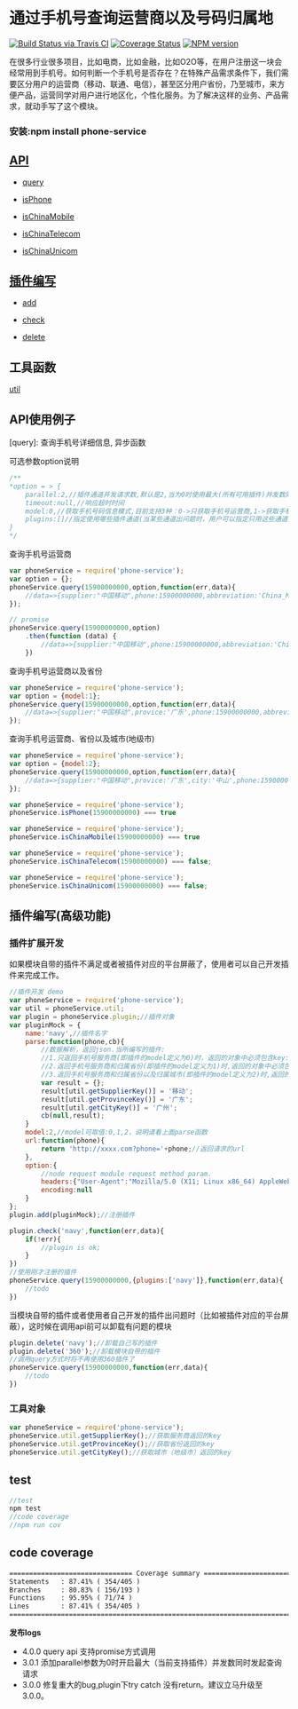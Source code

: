# 通过手机号查询运营商以及号码归属地

[![Build Status via Travis CI](https://travis-ci.org/navyxie/phone-service.svg?branch=master)](https://travis-ci.org/navyxie/phone-service) [![Coverage Status](https://coveralls.io/repos/github/navyxie/phone-service/badge.svg?branch=master)](https://coveralls.io/github/navyxie/phone-service?branch=master) [![NPM version](https://badge.fury.io/js/phone-service.png)](http://badge.fury.io/js/phone-service)

在很多行业很多项目，比如电商，比如金融，比如O2O等，在用户注册这一块会经常用到手机号。如何判断一个手机号是否存在？在特殊产品需求条件下，我们需要区分用户的运营商（移动、联通、电信），甚至区分用户省份，乃至城市，来方便产品，运营同学对用户进行地区化，个性化服务。为了解决这样的业务、产品需求，就动手写了这个模块。

### 安装:npm install phone-service

## [API](#API)

- [query](#query)

- [isPhone](#isPhone)

- [isChinaMobile](#isChinaMobile)

- [isChinaTelecom](#isChinaTelecom)

- [isChinaUnicom](#isChinaUnicom)


## [插件编写](#plugin)

- [add](#add)

- [check](#check)

- [delete](#delete)


## 工具函数

[util](#util)


<a name="API" />

## API使用例子

<a name="query" />

[query]: 查询手机号详细信息, 异步函数

可选参数option说明

```js
/**
*option = > {
	parallel:2,//插件通道并发请求数,默认是2,当为0时使用最大(所有可用插件)并发数同时发起查询请求。
	timeout:null,//响应超时时间
	model:0,//获取手机号码信息模式,目前支持3种：0->只获取手机号运营商,1->获取手机号运营商以及省份,2->获取手机号运营商、省份以及城市(地级市)
	plugins:[]//指定使用哪些插件通道(当某些通道出问题时，用户可以指定只用这些通道)
}
*/
```

查询手机号运营商

```js
var phoneService = require('phone-service');
var option = {};
phoneService.query(15900000000,option,function(err,data){
	//data=>{supplier:"中国移动",phone:15900000000,abbreviation:'China_Mobile'}
});

// promise
phoneService.query(15900000000,option)
	.then(function (data) {
		//data=>{supplier:"中国移动",phone:15900000000,abbreviation:'China_Mobile'}
	})
```

查询手机号运营商以及省份

```js
var phoneService = require('phone-service');
var option = {model:1};
phoneService.query(15900000000,option,function(err,data){
	//data=>{supplier:"中国移动",provice:'广东',phone:15900000000,abbreviation:'China_Mobile'}
});
```

查询手机号运营商、省份以及城市(地级市)

```js
var phoneService = require('phone-service');
var option = {model:2};
phoneService.query(15900000000,option,function(err,data){
	//data=>{supplier:"中国移动",provice:'广东',city:'中山',phone:15900000000,abbreviation:'China_Mobile'}
});
```

<a name="isPhone" />

[isPhone]: 判断是否为合法手机号,同步函数

```js
var phoneService = require('phone-service');
phoneService.isPhone(15900000000) === true
```

<a name="isChinaMobile" />

[isChinaMobile]: 判断是否为中国移动手机号,同步函数

```js
var phoneService = require('phone-service');
phoneService.isChinaMobile(15900000000) === true
```

<a name="isChinaTelecom" />

[isChinaTelecom]: 判断是否为中国电信手机号,同步函数

```js
var phoneService = require('phone-service');
phoneService.isChinaTelecom(15900000000) === false;
```

<a name="isChinaUnicom" />

[isChinaUnicom]: 判断是否为中国联通手机号,同步函数

```js
var phoneService = require('phone-service');
phoneService.isChinaUnicom(15900000000) === false;
```

<a name="plugin" />

## 插件编写(高级功能)

### 插件扩展开发

如果模块自带的插件不满足或者被插件对应的平台屏蔽了，使用者可以自己开发插件来完成工作。

<a name="add" />

[add]: 增加插件

```js
//插件开发 demo
var phoneService = require('phone-service');
var util = phoneService.util;
var plugin = phoneService.plugin;//插件对象
var pluginMock = {
	name:'navy',//插件名字
	parse:function(phone,cb){
		//数据解析，返回json.当所编写的插件:
		//1.只返回手机号服务商(即插件的model定义为0)时，返回的对象中必须包含key:util.getSupplierKey()
		//2.返回手机号服务商和归属省份(即插件的model定义为1)时,返回的对象中必须包含key:util.getSupplierKey(),util.getProvinceKey()
		//3.返回手机号服务商和归属省份以及归属城市(即插件的model定义为2)时,返回的对象中必须包含key:util.getSupplierKey(),util.getProvinceKey(),util.getCityKey()
		var result = {};
		result[util.getSupplierKey()] = '移动';
		result[util.getProvinceKey()] = '广东';
		result[util.getCityKey()] = '广州';
		cb(null,result);
	}
	model:2,//model可取值:0,1,2，说明请看上面parse函数
	url:function(phone){
		return 'http://xxxx.com?phone='+phone;//返回请求的url
	},
	option:{
		//node request module request method param.
		headers:{"User-Agent":"Mozilla/5.0 (X11; Linux x86_64) AppleWebKit/537.36 (KHTML, like Gecko) Ubuntu Chromium/41.0.2272.76 Chrome/41.0.2272.76 Safari/537.36"},
		encoding:null
	}
};
plugin.add(pluginMock);//注册插件
```

<a name="check" />

[check]: 检查插件编写是否正确

```js
plugin.check('navy',function(err,data){
	if(!err){
		//plugin is ok;
	}
})
//使用刚才注册的插件
phoneService.query(15900000000,{plugins:['navy']},function(err,data){
	//todo
})
```

<a name="delete" />

[delete]: 卸载模块自带的插件

当模块自带的插件或者使用者自己开发的插件出问题时（比如被插件对应的平台屏蔽），这时候在调用api前可以卸载有问题的模块

```js
plugin.delete('navy');//卸载自己写的插件
plugin.delete('360');//卸载模块自带的插件
//调用query方式时将不再使用360插件了
phoneService.query(15900000000,function(err,data){
	//todo
})
```

### 工具对象

<a name="util" />

```js
var phoneService = require('phone-service');
phoneService.util.getSupplierKey();//获取服务商返回的key
phoneService.util.getProvinceKey();//获取省份返回的key
phoneService.util.getCityKey();//获取城市（地级市）返回的key
```

## test
```js
//test
npm test
//code coverage
//npm run cov
```

## code coverage

```html
=============================== Coverage summary ===============================
Statements   : 87.41% ( 354/405 )
Branches     : 80.83% ( 156/193 )
Functions    : 95.95% ( 71/74 )
Lines        : 87.41% ( 354/405 )
================================================================================
```

**发布logs**
- 4.0.0 query api 支持promise方式调用
- 3.0.1 添加parallel参数为0时开启最大（当前支持插件）并发数同时发起查询请求
- 3.0.0 修复重大的bug,plugin下try catch 没有return。建议立马升级至3.0.0。
